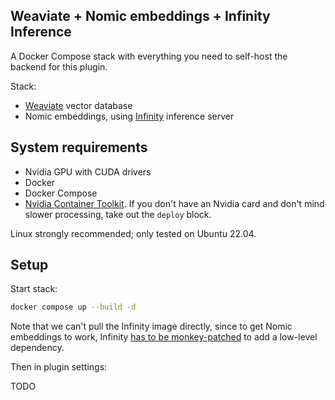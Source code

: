 ## Weaviate + Nomic embeddings + Infinity Inference

A Docker Compose stack with everything you need to self-host the backend for this plugin.

Stack:

-   [Weaviate](https://weaviate.io) vector database
-   Nomic embeddings, using [Infinity](http://michaelfeil.eu/infinity/latest/) inference server

## System requirements

-   Nvidia GPU with CUDA drivers
-   Docker
-   Docker Compose
-   [Nvidia Container Toolkit](https://docs.nvidia.com/datacenter/cloud-native/container-toolkit/latest/install-guide.html). If you don't have an Nvidia card and don't mind slower processing, take out the `deploy` block.

Linux strongly recommended; only tested on Ubuntu 22.04.

## Setup

Start stack:

```bash
docker compose up --build -d
```

Note that we can't pull the Infinity image directly, since to get Nomic embeddings to work, Infinity [has to be monkey-patched](https://github.com/michaelfeil/infinity/discussions/128) to add a low-level dependency.

Then in plugin settings:

TODO
